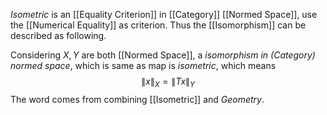 *Isometric* is an [[Equality Criterion]] in [[Category]] [[Normed Space]], use the [[Numerical Equality]] as criterion. Thus the [[Isomorphism]] can be described as following.

Considering $X, Y$ are both [[Normed Space]], a *isomorphism in (Category) normed space*, which is same as  map is *isometric*, which means
$$\|x\|_X = \|Tx\|_Y$$
The word comes from combining [[Isometric]] and *Geometry*.